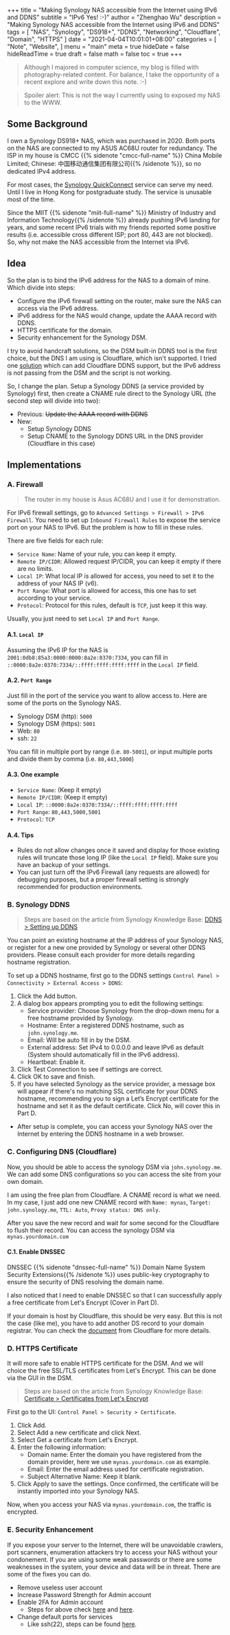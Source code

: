 +++
title = "Making Synology NAS accessible from the Internet using IPv6 and DDNS"
subtitle = "IPv6 Yes! :-)"
author = "Zhenghao Wu"
description = "Making Synology NAS accessible from the Internet using IPv6 and DDNS"
tags = [
    "NAS",
    "Synology",
    "DS918+",
    "DDNS",
    "Networking",
    "Cloudflare",
    "Domain",
    "HTTPS"
]
date = "2021-04-04T10:01:01+08:00"
categories = [
    "Note",
    "Website",
]
menu = "main"
meta = true
hideDate = false
hideReadTime = true
draft = false
math = false
toc = true
+++

> Although I majored in computer science, my blog is filled with photography-related content. For balance, I take the opportunity of a recent explore and write down this note. :-)

> Spoiler alert: This is not the way I currently using to exposed my NAS to the WWW.

## Some Background

I own a Synology DS918+ NAS, which was purchased in 2020. Both ports on the NAS are connected to my ASUS AC68U router for redundancy. The ISP in my house is CMCC {{% sidenote "cmcc-full-name" %}}
China Mobile Limited; Chinese: 中国移动通信集团有限公司{{% /sidenote %}}, so no dedicated IPv4 address. 

For most cases, the [Synology QuickConnect](https://quickconnect.to/) service can serve my need. Until I live in Hong Kong for postgraduate study. The service is unusable most of the time. 

Since the MIIT {{% sidenote "miit-full-name" %}}
Ministry of Industry and Information Technology{{% /sidenote %}} already pushing IPv6 landing for years, and some recent IPv6 trials with my friends reported some positive results (i.e. accessible cross different ISP; port 80, 443 are not blocked). So, why not make the NAS accessible from the Internet via IPv6.

## Idea

So the plan is to bind the IPv6 address for the NAS to a domain of mine. Which divide into steps:

- Configure the IPv6 firewall setting on the router, make sure the NAS can access via the IPv6 address.
- IPv6 address for the NAS would change, update the AAAA record with DDNS.
- HTTPS certificate for the domain.
- Security enhancement for the Synology DSM.

I try to avoid handcraft solutions, so the DSM built-in DDNS tool is the first choice, but the DNS I am using is Cloudflare, which isn't supported. I tried one [solution](https://github.com/joshuaavalon/SynologyCloudflareDDNS) which can add Cloudflare DDNS support, but the IPv6 address is not passing from the DSM and the script is not working.

So, I change the plan. Setup a Synology DDNS (a service provided by Synology) first, then create a CNAME rule direct to the Synology URL (the second step will divide into two): 

- Previous: ~~Update the AAAA record with DDNS~~
- New:
    - Setup Synology DDNS
    - Setup CNAME to the Synology DDNS URL in the DNS provider (Cloudflare in this case)

## Implementations

### A. Firewall

> The router in my house is Asus AC68U and I use it for demonstration.

For IPv6 firewall settings, go to `Advanced Settings > Firewall > IPv6 Firewall`. You need to set up `Inbound Firewall Rules` to expose the service port on your NAS to IPv6. But the problem is how to fill in these rules.

There are five fields for each rule: 
- `Service Name`: Name of your rule, you can keep it empty.
- `Remote IP/CIDR`: Allowed request IP/CIDR, you can keep it empty if there are no limits.
- `Local IP`: What local IP is allowed for access, you need to set it to the address of your NAS IP (v6).
- `Port Range`: What port is allowed for access, this one has to set according to your service.
- `Protocol`: Protocol for this rules, default is `TCP`, just keep it this way.

Usually, you just need to set `Local IP` and `Port Range`.

#### A.1. `Local IP`
Assuming the IPv6 IP for the NAS is `2001:0db8:85a3:0000:0000:8a2e:0370:7334`, you can fill in `::0000:8a2e:0370:7334/::ffff:ffff:ffff:ffff` in the `Local IP` field.

#### A.2. `Port Range`
Just fill in the port of the service you want to allow access to. Here are some of the ports on the Synology NAS.

- Synology DSM (http): `5000`
- Synology DSM (https): `5001`
- Web: `80`
- ssh: `22`

You can fill in multiple port by range (i.e. `80-5001`), or input multiple ports and divide them by comma (i.e. `80,443,5000`)

#### A.3. One example

- `Service Name`: (Keep it empty)
- `Remote IP/CIDR`: (Keep it empty)
- `Local IP`: `::0000:8a2e:0370:7334/::ffff:ffff:ffff:ffff`
- `Port Range`: `80,443,5000,5001`
- `Protocol`: `TCP`

#### A.4. Tips

- Rules do not allow changes once it saved and display for those existing rules will truncate those long IP (like the `Local IP` field). Make sure you have an backup of your settings.
- You can just turn off the IPv6 Firewall (any requests are allowed) for debugging purposes, but a proper firewall setting is strongly recommended for production environments.

### B. Synology DDNS

> Steps are based on the article from Synology Knowledge Base: [DDNS > Setting up DDNS](https://www.synology.com/en-global/knowledgebase/DSM/help/DSM/AdminCenter/connection_ddns)

You can point an existing hostname at the IP address of your Synology NAS, or register for a new one provided by Synology or several other DDNS providers. Please consult each provider for more details regarding hostname registration.

To set up a DDNS hostname, first go to the DDNS settings `Control Panel > Connectivity > External Access > DDNS`:
1. Click the Add button.
2. A dialog box appears prompting you to edit the following settings:
    - Service provider: Choose Synology from the drop-down menu for a free hostname provided by Synology.
    - Hostname: Enter a registered DDNS hostname, such as `john.synology.me`.
    - Email: Will be auto fill in by the DSM.
    - External address: Set IPv4 to 0.0.0.0 and leave IPv6 as default (System should automatically fill in the IPv6 address).
    - Heartbeat: Enable it.
3. Click Test Connection to see if settings are correct.
4. Click OK to save and finish.
5. If you have selected Synology as the service provider, a message box will appear if there's no matching SSL certificate for your DDNS hostname, recommending you to sign a Let’s Encrypt certificate for the hostname and set it as the default certificate. Click No, will cover this in Part D.

- After setup is complete, you can access your Synology NAS over the Internet by entering the DDNS hostname in a web browser.

### C. Configuring DNS (Cloudflare)

Now, you should be able to access the synology DSM via `john.synology.me`. We can add some DNS configurations so you can access the site from your own domain.

I am using the free plan from Cloudflare. A CNAME record is what we need. In my case, I just add one new CNAME record with `Name: mynas`, `Target: john.synology.me`, `TTL: Auto`, `Proxy status: DNS only`. 

After you save the new record and wait for some second for the Cloudflare to flush their record. You can access the synology DSM via `mynas.yourdomain.com`

#### C.1. Enable DNSSEC

DNSSEC {{% sidenote "dnssec-full-name" %}}
Domain Name System Security Extensions{{% /sidenote %}} uses public-key cryptography to ensure the security of DNS resolving the domain name.

I also noticed that I need to enable DNSSEC so that I can successfully apply a free certificate from Let's Encrypt (Cover in Part D). 

If your domain is host by Cloudflare, this should be very easy. But this is not the case (like me), you have to add another DS record to your domain registrar. You can check the [document](https://support.cloudflare.com/hc/en-us/articles/360006660072-Understanding-and-configuring-DNSSEC-in-Cloudflare-DNS) from Cloudflare for more details.

### D. HTTPS Certificate

It will more safe to enable HTTPS certificate for the DSM. And we will choice the free SSL/TLS certificates from Let's Encrypt. This can be done via the GUI in the DSM.

> Steps are based on the article from Synology Knowledge Base: [Certificate > Certificates from Let's Encrypt](https://www.synology.com/en-global/knowledgebase/DSM/help/DSM/AdminCenter/connection_certificate)

First go to the UI: `Control Panel > Security > Certificate`.

1. Click Add.
2. Select Add a new certificate and click Next.
3. Select Get a certificate from Let's Encrypt.
4. Enter the following information:
    - Domain name: Enter the domain you have registered from the domain provider, here we use `mynas.yourdomain.com` as example.
    - Email: Enter the email address used for certificate registration.
    - Subject Alternative Name: Keep it blank.
5. Click Apply to save the settings. Once confirmed, the certificate will be instantly imported into your Synology NAS.

Now, when you access your NAS via `mynas.yourdomain.com`, the traffic is encrypted.

### E. Security Enhancement

If you expose your server to the Internet, there will be unavoidable crawlers, port scanners, enumeration attackers try to access your NAS without your condonement. If you are using some weak passwords or there are some weaknesses in the system, your device and data will be in threat. There are some of the fixes you can do.

- Remove useless user account
- Increase Password Strength for Admin account
- Enable 2FA for Admin account
  - Steps for above check [here](https://www.synology.com/en-global/knowledgebase/DSM/help/DSM/AdminCenter/file_user_desc) and [here](https://www.synology.com/en-global/knowledgebase/DSM/help/DSM/AdminCenter/file_user_advanced).
- Change default ports for services
  - Like ssh(22), steps can be found [here](https://www.synology.com/cgi/knowledgebase/findHelpFile/dsm/dsm/6.0/enu/6.0-7321/synology_armada370_ds115j/100/AdminCenter/system_terminal.html).


<!-- ---------

## Epilogue -->